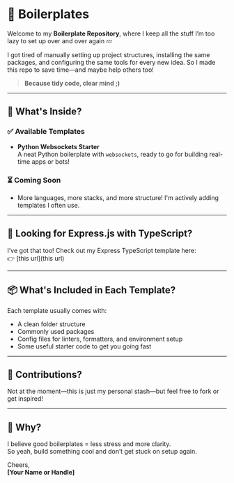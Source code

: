 # 🧱 Boilerplates 

Welcome to my **Boilerplate Repository**, where I keep all the stuff I’m too lazy to set up over and over again 💤

I got tired of manually setting up project structures, installing the same packages, and configuring the same tools for every new idea. So I made this repo to save time—and maybe help others too!

> **Because tidy code, clear mind ;)**

---

## 🚀 What's Inside?

### ✅ Available Templates

- **Python Websockets Starter**  
  A neat Python boilerplate with `websockets`, ready to go for building real-time apps or bots!

### ⏳ Coming Soon

- More languages, more stacks, and more structure! I'm actively adding templates I often use.

---

## 👀 Looking for Express.js with TypeScript?

I’ve got that too! Check out my Express TypeScript template here:  
👉 [this url](this url)

---

## 📦 What's Included in Each Template?

Each template usually comes with:
- A clean folder structure
- Commonly used packages
- Config files for linters, formatters, and environment setup
- Some useful starter code to get you going fast

---

## 🤝 Contributions?

Not at the moment—this is just my personal stash—but feel free to fork or get inspired!

---

## 💬 Why?

I believe good boilerplates = less stress and more clarity.  
So yeah, build something cool and don’t get stuck on setup again.

Cheers,  
**[Your Name or Handle]**
